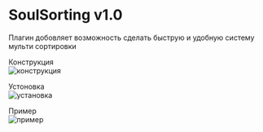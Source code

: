 # SoulSorting v1.0
  
Плагин добовляет возможность сделать быструю и удобную систему мульти сортировки 

Конструкция  
![конструкция](https://github.com/user-attachments/assets/62810ad6-30c3-4c39-83e9-be81c85d7f6f)

Устоновка  
![установка](https://github.com/user-attachments/assets/b8e5fbc3-7479-4eb0-8cf3-4e5446c37cab)

Пример  
![пример](https://github.com/user-attachments/assets/121d4d98-e73b-415d-8a25-3bb094594e59)
